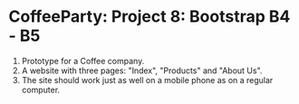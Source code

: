 # CoffeeParty: Project 8: Bootstrap B4 - B5
 1. Prototype for a Coffee company.
 2. A website with three pages: "Index", "Products" and "About Us".
 3. The site should work just as well on a mobile phone as on a regular computer.
